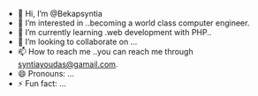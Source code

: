 - 👋 Hi, I’m @Bekapsyntia
- 👀 I’m interested in ..becoming a world class computer engineer.
- 🌱 I’m currently learning .web development with PHP..
- 💞️ I’m looking to collaborate on ...
- 📫 How to reach me ..you can reach me through syntiayoudas@gamail.com.
- 😄 Pronouns: ...
- ⚡ Fun fact: ...

<!---
Bekapsyntia/Bekapsyntia is a ✨ special ✨ repository because its `README.md` (this file) appears on your GitHub profile.
You can click the Preview link to take a look at your changes.
--->
